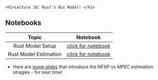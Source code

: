 
~~~
<h1>Lecture 10: Rust's Bus Model! </h1>
~~~

## Notebooks

Topic | Notebook
:-----: | :--------:
Rust Model Setup | [click for notebook](../lecture10-zurcher)
Rust Model Estimation | [click for notebook](../lecture10-zurcher-estim)



* Here are [some slides](https://github.com/floswald/NumericalMethods/tree/master/lecture_notebooks/week10/dp-estimation.pdf) that introduce the NFXP vs MPEC estimation stragies - for next time! 
